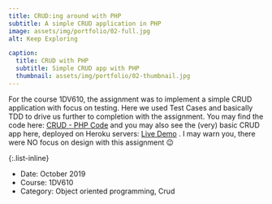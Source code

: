 ```yaml
---
title: CRUD:ing around with PHP
subtitle: A simple CRUD application in PHP
image: assets/img/portfolio/02-full.jpg
alt: Keep Exploring

caption:
  title: CRUD with PHP
  subtitle: Simple CRUD app with PHP
  thumbnail: assets/img/portfolio/02-thumbnail.jpg
---
```

For the course 1DV610, the assignment was to implement a simple CRUD application with focus on testing. Here we used Test Cases and basically TDD to drive us 
further to completion with the assignment. You may find the code here: [CRUD - PHP Code](https://github.com/codesis/1dv610_L2) and you may also see the (very) basic CRUD app
here, deployed on Heroku servers: [Live Demo](https://codesis1dv610.herokuapp.com/) . I may warn you, there were NO focus on design with this assignment 😉

{:.list-inline}
- Date: October 2019
- Course: 1DV610
- Category: Object oriented programming, Crud

